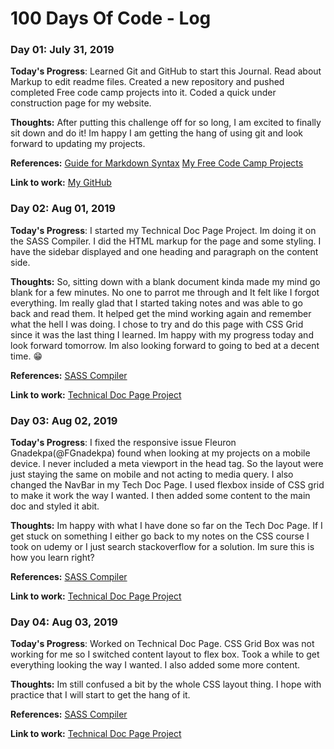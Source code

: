 # 100 Days Of Code - Log

### Day 01: July 31, 2019

**Today's Progress**: Learned Git and GitHub to start this Journal. Read about Markup to edit readme files. Created a new repository and pushed completed Free code camp projects into it. Coded a quick under construction page for my website.

**Thoughts:** After putting this challenge off for so long, I am excited to finally sit down and do it! Im happy I am getting the hang of using git and look forward to updating my projects.

**References:** [Guide for Markdown Syntax](https://guides.github.com/features/mastering-markdown/)
                [My Free Code Camp Projects](http://github.com/SpencerPilling/FCC_Projects/)

**Link to work:** [My GitHub](http://www.github.com/SpencerPilling)

### Day 02: Aug 01, 2019

**Today's Progress**: I started my Technical Doc Page Project. Im doing it on the SASS Compiler. I did the HTML markup for the page and some styling. I have the sidebar displayed and one heading and paragraph on the content side.

**Thoughts:** So, sitting down with a blank document kinda made my mind go blank for a few minutes. No one to parrot me through and It felt like I forgot everything. Im really glad that I started taking notes and was able to go back and read them. It helped get the mind working again and remember what the hell I was doing. I chose to try and do this page with CSS Grid since it was the last thing I learned. Im happy with my progress today and look forward tomorrow. Im also looking forward to going to bed at a decent time. :grin:

**References:** [SASS Compiler](https://sass-lang.com/)
                
**Link to work:** [Technical Doc Page Project](http://www.github.com/SpencerPilling/FCC_Projects/tree/master/Technical_Doc_Page)

### Day 03: Aug 02, 2019

**Today's Progress**: I fixed the responsive issue Fleuron Gnadekpa(@FGnadekpa) found when looking at my projects on a mobile device. I never included a meta viewport in the head tag. So the layout were just staying the same on mobile and not acting to media query. I also changed the NavBar in my Tech Doc Page. I used flexbox inside of CSS grid to make it work the way I wanted. I then added some content to the main doc and styled it abit.

**Thoughts:** Im happy with what I have done so far on the Tech Doc Page. If I get stuck on something I either go back to my notes on the CSS course I took on udemy or I just search stackoverflow for a solution. Im sure this is how you learn right?

**References:** [SASS Compiler](https://sass-lang.com/)
                
**Link to work:** [Technical Doc Page Project](http://www.github.com/SpencerPilling/FCC_Projects/tree/master/Technical_Doc_Page)

### Day 04: Aug 03, 2019

**Today's Progress**: Worked on Technical Doc Page. CSS Grid Box was not working for me so I switched content layout to flex box. Took a while to get everything looking the way I wanted. I also added some more content. 

**Thoughts:** Im still confused a bit by the whole CSS layout thing. I hope with practice that I will start to get the hang of it. 

**References:** [SASS Compiler](https://sass-lang.com/)
                
**Link to work:** [Technical Doc Page Project](http://www.github.com/SpencerPilling/FCC_Projects/tree/master/Technical_Doc_Page)
